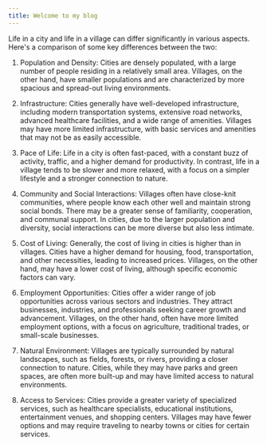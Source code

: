 ```yaml
---
title: Welcome to my blog
---
```

Life in a city and life in a village can differ significantly in various aspects. Here's a comparison of some key differences between the two:

1. Population and Density: Cities are densely populated, with a large number of people residing in a relatively small area. Villages, on the other hand, have smaller populations and are characterized by more spacious and spread-out living environments.

2. Infrastructure: Cities generally have well-developed infrastructure, including modern transportation systems, extensive road networks, advanced healthcare facilities, and a wide range of amenities. Villages may have more limited infrastructure, with basic services and amenities that may not be as easily accessible.

3. Pace of Life: Life in a city is often fast-paced, with a constant buzz of activity, traffic, and a higher demand for productivity. In contrast, life in a village tends to be slower and more relaxed, with a focus on a simpler lifestyle and a stronger connection to nature.

4. Community and Social Interactions: Villages often have close-knit communities, where people know each other well and maintain strong social bonds. There may be a greater sense of familiarity, cooperation, and communal support. In cities, due to the larger population and diversity, social interactions can be more diverse but also less intimate.

5. Cost of Living: Generally, the cost of living in cities is higher than in villages. Cities have a higher demand for housing, food, transportation, and other necessities, leading to increased prices. Villages, on the other hand, may have a lower cost of living, although specific economic factors can vary.

6. Employment Opportunities: Cities offer a wider range of job opportunities across various sectors and industries. They attract businesses, industries, and professionals seeking career growth and advancement. Villages, on the other hand, often have more limited employment options, with a focus on agriculture, traditional trades, or small-scale businesses.

7. Natural Environment: Villages are typically surrounded by natural landscapes, such as fields, forests, or rivers, providing a closer connection to nature. Cities, while they may have parks and green spaces, are often more built-up and may have limited access to natural environments.

8. Access to Services: Cities provide a greater variety of specialized services, such as healthcare specialists, educational institutions, entertainment venues, and shopping centers. Villages may have fewer options and may require traveling to nearby towns or cities for certain services.
